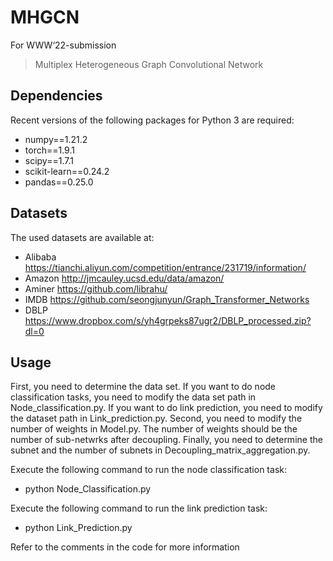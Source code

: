 # MHGCN
For WWW‘22-submission
> Multiplex Heterogeneous Graph Convolutional Network

## Dependencies
Recent versions of the following packages for Python 3 are required:
* numpy==1.21.2
* torch==1.9.1
* scipy==1.7.1
* scikit-learn==0.24.2
* pandas==0.25.0

## Datasets
The used datasets are available at:
* Alibaba https://tianchi.aliyun.com/competition/entrance/231719/information/
* Amazon http://jmcauley.ucsd.edu/data/amazon/
* Aminer https://github.com/librahu/
* IMDB https://github.com/seongjunyun/Graph_Transformer_Networks
* DBLP https://www.dropbox.com/s/yh4grpeks87ugr2/DBLP_processed.zip?dl=0

## Usage
First, you need to determine the data set. If you want to do node classification tasks, you need to modify the data set path in Node_classification.py. If you want to do link prediction, you need to modify the dataset path in Link_prediction.py.
Second, you need to modify the number of weights in Model.py. The number of weights should be the number of sub-netwrks after decoupling.
Finally, you need to determine the subnet and the number of subnets in Decoupling_matrix_aggregation.py.

Execute the following command to run the node classification task:
* python Node_Classification.py

Execute the following command to run the link prediction task:
* python Link_Prediction.py

Refer to the comments in the code for more information
